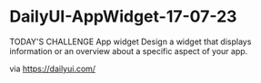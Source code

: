# DailyUI-AppWidget-17-07-23
TODAY'S CHALLENGE
App widget
Design a widget that displays information or an overview about a specific aspect of your app.

via https://dailyui.com/
